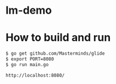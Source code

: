 # lm-demo

# How to build and run

```bash
$ go get github.com/Masterminds/glide
$ export PORT=8080
$ go run main.go

http://localhost:8080/
